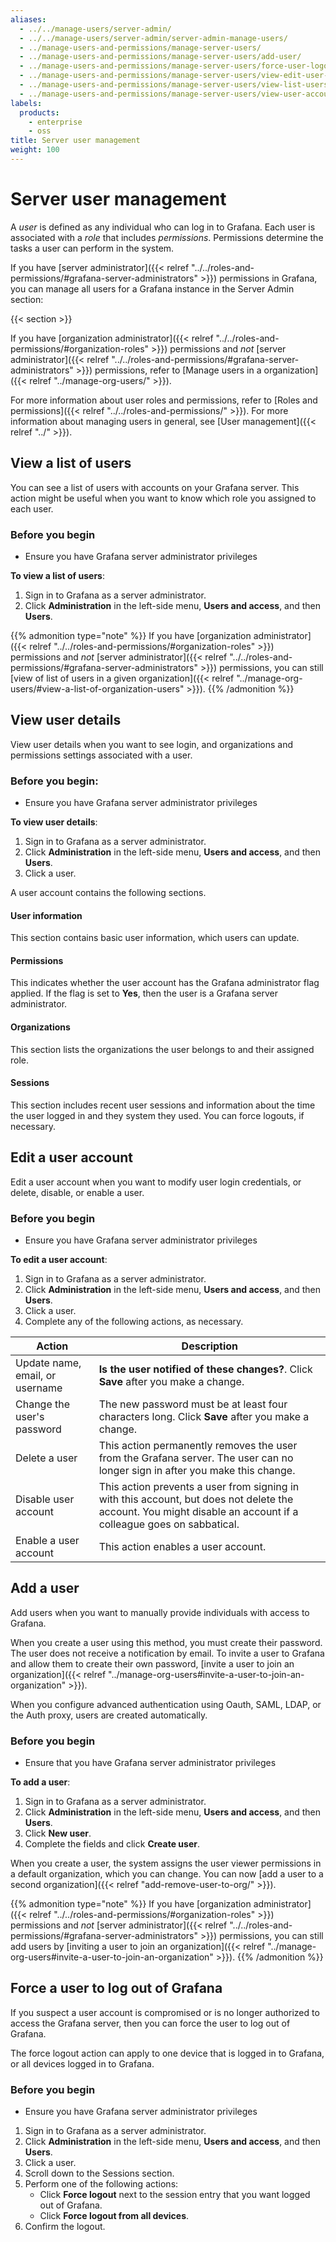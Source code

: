 ```yaml
---
aliases:
  - ../../manage-users/server-admin/
  - ../../manage-users/server-admin/server-admin-manage-users/
  - ../manage-users-and-permissions/manage-server-users/
  - ../manage-users-and-permissions/manage-server-users/add-user/
  - ../manage-users-and-permissions/manage-server-users/force-user-logout/
  - ../manage-users-and-permissions/manage-server-users/view-edit-user-account/
  - ../manage-users-and-permissions/manage-server-users/view-list-users/
  - ../manage-users-and-permissions/manage-server-users/view-user-account-details/
labels:
  products:
    - enterprise
    - oss
title: Server user management
weight: 100
---
```


# Server user management

A _user_ is defined as any individual who can log in to Grafana. Each user is associated with a _role_ that includes _permissions_. Permissions determine the tasks a user can perform in the system.

If you have [server administrator]({{< relref "../../roles-and-permissions/#grafana-server-administrators" >}}) permissions in Grafana, you can manage all users for a Grafana instance in the Server Admin section:

{{< section >}}

If you have [organization administrator]({{< relref "../../roles-and-permissions/#organization-roles" >}}) permissions and _not_ [server administrator]({{< relref "../../roles-and-permissions/#grafana-server-administrators" >}}) permissions, refer to [Manage users in a organization]({{< relref "../manage-org-users/" >}}).

For more information about user roles and permissions, refer to [Roles and permissions]({{< relref "../../roles-and-permissions/" >}}). For more information about managing users in general, see [User management]({{< relref "../" >}}).

## View a list of users

You can see a list of users with accounts on your Grafana server. This action might be useful when you want to know which role you assigned to each user.

### Before you begin

- Ensure you have Grafana server administrator privileges

**To view a list of users**:

1. Sign in to Grafana as a server administrator.
1. Click **Administration** in the left-side menu, **Users and access**, and then **Users**.

{{% admonition type="note" %}}
If you have [organization administrator]({{< relref "../../roles-and-permissions/#organization-roles" >}}) permissions and _not_ [server administrator]({{< relref "../../roles-and-permissions/#grafana-server-administrators" >}}) permissions, you can still [view of list of users in a given organization]({{< relref "../manage-org-users/#view-a-list-of-organization-users" >}}).
{{% /admonition %}}

## View user details

View user details when you want to see login, and organizations and permissions settings associated with a user.

### Before you begin:

- Ensure you have Grafana server administrator privileges

**To view user details**:

1. Sign in to Grafana as a server administrator.
1. Click **Administration** in the left-side menu, **Users and access**, and then **Users**.
1. Click a user.

A user account contains the following sections.

#### User information

This section contains basic user information, which users can update.

#### Permissions

This indicates whether the user account has the Grafana administrator flag applied. If the flag is set to **Yes**, then the user is a Grafana server administrator.

#### Organizations

This section lists the organizations the user belongs to and their assigned role.

#### Sessions

This section includes recent user sessions and information about the time the user logged in and they system they used. You can force logouts, if necessary.

## Edit a user account

Edit a user account when you want to modify user login credentials, or delete, disable, or enable a user.

### Before you begin

- Ensure you have Grafana server administrator privileges

**To edit a user account**:

1. Sign in to Grafana as a server administrator.
1. Click **Administration** in the left-side menu, **Users and access**, and then **Users**.
1. Click a user.
1. Complete any of the following actions, as necessary.

| Action                          | Description                                                                                                                                                     |
| ------------------------------- | --------------------------------------------------------------------------------------------------------------------------------------------------------------- |
| Update name, email, or username | **Is the user notified of these changes?**. Click **Save** after you make a change.                                                                             |
| Change the user's password      | The new password must be at least four characters long. Click **Save** after you make a change.                                                                 |
| Delete a user                   | This action permanently removes the user from the Grafana server. The user can no longer sign in after you make this change.                                    |
| Disable user account            | This action prevents a user from signing in with this account, but does not delete the account. You might disable an account if a colleague goes on sabbatical. |
| Enable a user account           | This action enables a user account.                                                                                                                             |

## Add a user

Add users when you want to manually provide individuals with access to Grafana.

When you create a user using this method, you must create their password. The user does not receive a notification by email. To invite a user to Grafana and allow them to create their own password, [invite a user to join an organization]({{< relref "../manage-org-users#invite-a-user-to-join-an-organization" >}}).

When you configure advanced authentication using Oauth, SAML, LDAP, or the Auth proxy, users are created automatically.

### Before you begin

- Ensure that you have Grafana server administrator privileges

**To add a user**:

1. Sign in to Grafana as a server administrator.
1. Click **Administration** in the left-side menu, **Users and access**, and then **Users**.
1. Click **New user**.
1. Complete the fields and click **Create user**.

When you create a user, the system assigns the user viewer permissions in a default organization, which you can change. You can now [add a user to a second organization]({{< relref "add-remove-user-to-org/" >}}).

{{% admonition type="note" %}}
If you have [organization administrator]({{< relref "../../roles-and-permissions/#organization-roles" >}}) permissions and _not_ [server administrator]({{< relref "../../roles-and-permissions/#grafana-server-administrators" >}}) permissions, you can still add users by [inviting a user to join an organization]({{< relref "../manage-org-users#invite-a-user-to-join-an-organization" >}}).
{{% /admonition %}}

## Force a user to log out of Grafana

If you suspect a user account is compromised or is no longer authorized to access the Grafana server, then you can force the user to log out of Grafana.

The force logout action can apply to one device that is logged in to Grafana, or all devices logged in to Grafana.

### Before you begin

- Ensure you have Grafana server administrator privileges

1. Sign in to Grafana as a server administrator.
1. Click **Administration** in the left-side menu, **Users and access**, and then **Users**.
1. Click a user.
1. Scroll down to the Sessions section.
1. Perform one of the following actions:
   - Click **Force logout** next to the session entry that you want logged out of Grafana.
   - Click **Force logout from all devices**.
1. Confirm the logout.
